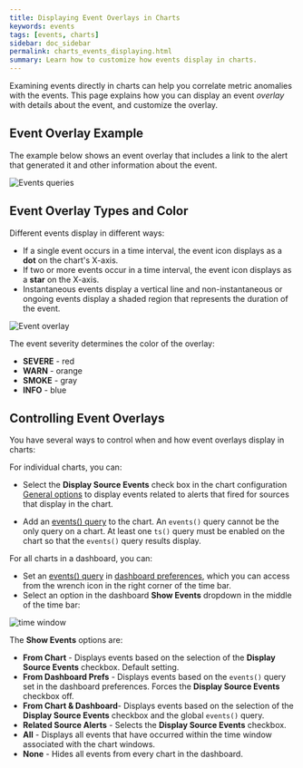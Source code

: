 ```yaml
---
title: Displaying Event Overlays in Charts
keywords: events
tags: [events, charts]
sidebar: doc_sidebar
permalink: charts_events_displaying.html
summary: Learn how to customize how events display in charts.
---
```


Examining events directly in charts can help you correlate metric anomalies with the events. This page explains how you can display an event *overlay* with details about the event, and customize the overlay.

## Event Overlay Example

The example below shows an event overlay that includes a link to the alert that generated it and other information about the event.

![Events queries](images/events_queries.png)

## Event Overlay Types and Color

Different events display in different ways:
* If a single event occurs in a time interval, the event icon displays as a **dot** on the chart's X-axis.
* If two or more events occur in a  time interval, the event icon displays as a **star** on the X-axis.
* Instantaneous events display a vertical line and non-instantaneous or ongoing events display a shaded region that represents the duration of the event. 

![Event overlay](images/event_overlay.png)

The event severity determines the color of the overlay:

-   **SEVERE** - red
-   **WARN** - orange
-   **SMOKE** - gray
-   **INFO** - blue

<a name="dashboards_events"></a>

## Controlling Event Overlays

You have several ways to control when and how event overlays display in charts:

For individual charts, you can:

- Select the **Display Source Events** check box in the chart configuration [General options](ui_chart_reference.html#general) to display events related to alerts that fired for sources that display in the chart.

- Add an [events() query](events_queries.html) to the chart. An `events()` query cannot be the only query on a chart. At least one `ts()` query must be enabled on the chart so that the `events()` query results display.

For all charts in a dashboard, you can:
  - Set an [events() query](events_queries.html) in [dashboard preferences](ui_dashboards.html#set-dashboard-display-preferences), which you can access from the wrench icon in the right corner of the time bar.
  - Select an option in the dashboard **Show Events** dropdown in the middle of the time bar:

  ![time window](images/time_bar.png)

   The **Show Events** options are:
   - **From Chart** - Displays events based on the selection of the **Display Source Events** checkbox. Default setting.
   - **From Dashboard Prefs** - Displays events based on the `events()` query set in the dashboard preferences. Forces the **Display Source Events** checkbox off.
   - **From Chart & Dashboard**- Displays events based on the selection of the **Display Source Events** checkbox and the global `events()` query.
   - **Related Source Alerts** - Selects the **Display Source Events** checkbox.
   - **All** - Displays all events that have occurred within the time window associated with the chart windows.
   - **None** - Hides all events from every chart in the dashboard.
